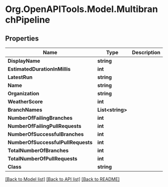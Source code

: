 # Org.OpenAPITools.Model.MultibranchPipeline

## Properties

Name | Type | Description | Notes
------------ | ------------- | ------------- | -------------
**DisplayName** | **string** |  | [optional] 
**EstimatedDurationInMillis** | **int** |  | [optional] 
**LatestRun** | **string** |  | [optional] 
**Name** | **string** |  | [optional] 
**Organization** | **string** |  | [optional] 
**WeatherScore** | **int** |  | [optional] 
**BranchNames** | **List&lt;string&gt;** |  | [optional] 
**NumberOfFailingBranches** | **int** |  | [optional] 
**NumberOfFailingPullRequests** | **int** |  | [optional] 
**NumberOfSuccessfulBranches** | **int** |  | [optional] 
**NumberOfSuccessfulPullRequests** | **int** |  | [optional] 
**TotalNumberOfBranches** | **int** |  | [optional] 
**TotalNumberOfPullRequests** | **int** |  | [optional] 
**Class** | **string** |  | [optional] 

[[Back to Model list]](../../README.md#documentation-for-models) [[Back to API list]](../../README.md#documentation-for-api-endpoints) [[Back to README]](../../README.md)

